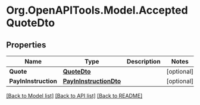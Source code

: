 
# Org.OpenAPITools.Model.AcceptedQuoteDto

## Properties

Name | Type | Description | Notes
------------ | ------------- | ------------- | -------------
**Quote** | [**QuoteDto**](QuoteDto.md) |  | [optional] 
**PayInInstruction** | [**PayInInstructionDto**](PayInInstructionDto.md) |  | [optional] 

[[Back to Model list]](../README.md#documentation-for-models)
[[Back to API list]](../README.md#documentation-for-api-endpoints)
[[Back to README]](../README.md)

